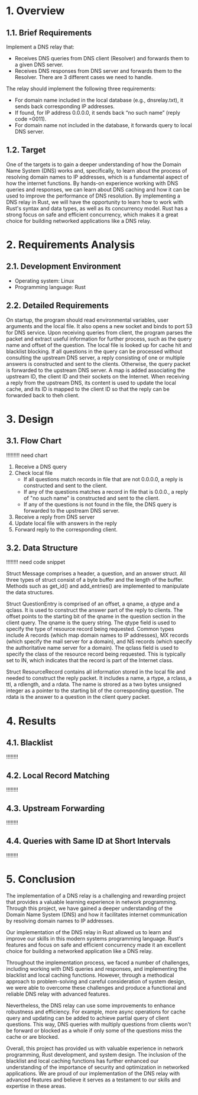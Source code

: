# 1. Overview

## 1.1. Brief Requirements

Implement a DNS relay that:
- Receives DNS queries from DNS client (Resolver) and forwards them to a given DNS server.
- Receives DNS responses from DNS server and forwards them to the Resolver. There are 3 different cases we need to handle.

The relay should implement the following three requirements:
- For domain name included in the local database (e.g., dnsrelay.txt), it sends back corresponding IP addresses.
- If found, for IP address 0.0.0.0, it sends back “no such name” (reply code =0011).
- For domain name not included in the database, it forwards query to local DNS server.

## 1.2. Target

One of the targets is to gain a deeper understanding of how the Domain Name System (DNS) works and, specifically, to learn about the process of resolving domain names to IP addresses, which is a fundamental aspect of how the internet functions. By hands-on experience working with DNS queries and responses, we can learn about DNS caching and how it can be used to improve the performance of DNS resolution. By implementing a DNS relay in Rust, we will have the opportunity to learn how to work with Rust's syntax and data types, as well as its concurrency model. Rust has a strong focus on safe and efficient concurrency, which makes it a great choice for building networked applications like a DNS relay.

# 2. Requirements Analysis

## 2.1. Development Environment

- Operating system: Linux
- Programming language: Rust

## 2.2. Detailed Requirements

On startup, the program should read environmental variables, user arguments and the local file. It also opens a new socket and binds to port 53 for DNS service. Upon receiving queries from client, the program parses the packet and extract useful information for further process, such as the query name and offset of the question. The local file is looked up for cache hit and blacklist blocking. If all questions in the query can be processed without consulting the upstream DNS server, a reply consisting of one or multiple answers is constructed and sent to the clients. Otherwise, the query packet is forwarded to the upstream DNS server. A map is added associating the upstream ID, the client ID and their sockets on the Internet. When receiving a reply from the upstream DNS, its content is used to update the local cache, and its ID is mapped to the client ID so that the reply can be forwarded back to theh client.

# 3. Design

## 3.1. Flow Chart

!!!!!!!!! need chart

1. Receive a DNS query
2. Check local file
    - If all questions match records in file that are not 0.0.0.0, a reply is constructed and sent to the client.
    - If any of the questions matches a record in file that is 0.0.0., a reply of "no such name" is constructed and sent to the client.
    - If any of the questions is not found in the file, the DNS query is forwarded to the upstream DNS server.
3. Receive a reply from DNS server
4. Update local file with answers in the reply
5. Forward reply to the corresponding client.

## 3.2. Data Structure

!!!!!!!! need code snippet

Struct Message comprises a header, a question, and an answer struct. All three types of struct consist of a byte buffer and the length of the buffer. Methods such as get_id() and add_entries() are implemented to manipulate the data structures.

Struct QuestionEntry is comprised of an offset, a qname, a qtype and a qclass. It is used to construct the answer part of the reply to clients. The offset points to the starting bit of the qname in the question section in the client query. The qname is the query string. The qtype field is used to specify the type of resource record being requested. Common types include A records (which map domain names to IP addresses), MX records (which specify the mail server for a domain), and NS records (which specify the authoritative name server for a domain). The qclass field is used to specify the class of the resource record being requested. This is typically set to IN, which indicates that the record is part of the Internet class.

Struct ResourceRecord contains all information stored in the local file and needed to construct the reply packet. It includes a name, a rtype, a rclass, a ttl, a rdlength, and a rdata. The name is strored as a two bytes unsigned integer as a pointer to the starting bit of the corresponding question. The rdata is the answer to a question in the client query packet.

# 4. Results

## 4.1. Blacklist

!!!!!!!!

## 4.2. Local Record Matching

!!!!!!!!

## 4.3. Upstream Forwarding

!!!!!!!!

## 4.4. Queries with Same ID at Short Intervals

!!!!!!!!

# 5. Conclusion

The implementation of a DNS relay is a challenging and rewarding project that provides a valuable learning experience in network programming. Through this project, we have gained a deeper understanding of the Domain Name System (DNS) and how it facilitates internet communication by resolving domain names to IP addresses.

Our implementation of the DNS relay in Rust allowed us to learn and improve our skills in this modern systems programming language. Rust's features and focus on safe and efficient concurrency made it an excellent choice for building a networked application like a DNS relay.

Throughout the implementation process, we faced a number of challenges, including working with DNS queries and responses, and implementing the blacklist and local caching functions. However, through a methodical approach to problem-solving and careful consideration of system design, we were able to overcome these challenges and produce a functional and reliable DNS relay with advanced features.

Nevertheless, the DNS relay can use some improvements to enhance robustness and efficiency. For example, more async operations for cache query and updating can be added to achieve partial query of client questions. This way, DNS queries with multiply questions from clients won't be forward or blocked as a whole if only some of the questions miss the cache or are blocked.

Overall, this project has provided us with valuable experience in network programming, Rust development, and system design. The inclusion of the blacklist and local caching functions has further enhanced our understanding of the importance of security and optimization in networked applications. We are proud of our implementation of the DNS relay with advanced features and believe it serves as a testament to our skills and expertise in these areas.
